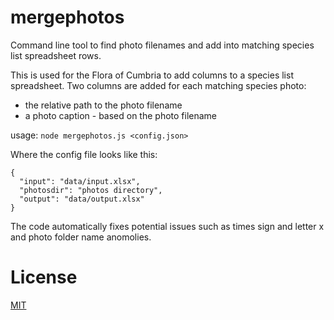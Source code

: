 # mergephotos

Command line tool to find photo filenames and add into matching species list spreadsheet rows.

This is used for the Flora of Cumbria to add columns to a species list spreadsheet.
Two columns are added for each matching species photo:

* the relative path to the photo filename
* a photo caption - based on the photo filename

usage: `node mergephotos.js <config.json>`

Where the config file looks like this:

```
{
  "input": "data/input.xlsx",
  "photosdir": "photos directory",
  "output": "data/output.xlsx"
}
```

The code automatically fixes potential issues such as times sign and letter x and photo folder name anomolies.

# License

[MIT](LICENCE)
